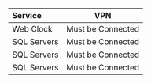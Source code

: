 | Service | VPN |
|:------- |:---:|
| Web Clock | Must be Connected |
| SQL Servers | Must be Connected |
| SQL Servers | Must be Connected |
| SQL Servers | Must be Connected |